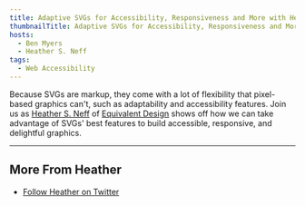 ```yaml
---
title: Adaptive SVGs for Accessibility, Responsiveness and More with Heather S. Neff
thumbnailTitle: Adaptive SVGs for Accessibility, Responsiveness and More
hosts:
  - Ben Myers
  - Heather S. Neff
tags:
  - Web Accessibility
---
```


Because SVGs are markup, they come with a lot of flexibility that pixel-based graphics can't, such as adaptability and accessibility features. Join us as [Heather S. Neff](https://twitter.com/HeatherSNeff) of [Equivalent Design](https://equivalent.design) shows off how we can take advantage of SVGs' best features to build accessible, responsive, and delightful graphics.

---

## More From Heather

- [Follow Heather on Twitter](https://twitter.com/HeatherSNeff)